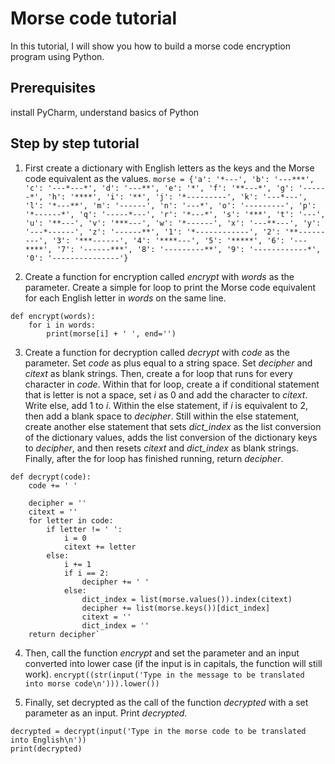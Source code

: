 # Morse code tutorial

In this tutorial, I will show you how to build a morse code encryption program using Python.

## Prerequisites
install PyCharm, understand basics of Python

## Step by step tutorial

1. First create a dictionary with English letters as the keys and the Morse code equivalent as the values.
`morse = {'a': '*---', 'b': '---***', 'c': '---*---*', 'd': '---**', 'e': '*', 'f': '**---*', 'g': '------*',
         'h': '****', 'i': '**', 'j': '*---------', 'k': '---*---', 'l': '*---**', 'm': '------', 'n': '---*',
         'o': '---------', 'p': '*------*', 'q': '-----*---', 'r': '*---*', 's': '***', 't': '---', 'u': '**---',
         'v': '***---', 'w': '*------', 'x': '---**---', 'y': '---*------', 'z': '------**', '1': '*------------',
         '2': '**---------', '3': '***------', '4': '****---', '5': '*****', '6': '---****', '7': '------***',
         '8': '---------**', '9': '------------*', '0': '---------------'}`

2. Create a function for encryption called _encrypt_ with _words_ as the parameter. Create a simple for loop to print the Morse code equivalent for each English letter in _words_ on the same line.
```
def encrypt(words):
    for i in words:
        print(morse[i] + ' ', end='')
```

3. Create a function for decryption called _decrypt_ with _code_ as the parameter. Set _code_ as plus equal to a string space. Set _decipher_ and _citext_ as blank strings. Then, create a for loop that runs for every character in _code_. Within that for loop, create a if conditional statement that is letter is not a space, set _i_ as 0 and add the character to _citext_. Write else, add 1 to _i_. Within the else statement, if _i_ is equivalent to  2, then add a blank space to _decipher_.  Still within the else statement, create another else statement that sets _dict_index_ as the list conversion of the dictionary values, adds the list conversion of the dictionary keys to _decipher_, and then resets _citext_ and _dict_index_ as blank strings. Finally, after the for loop has finished running, return _decipher_.
```
def decrypt(code):
    code += ' '

    decipher = ''
    citext = ''
    for letter in code:
        if letter != ' ':
            i = 0
            citext += letter
        else:
            i += 1
            if i == 2:
                decipher += ' '
            else:
                dict_index = list(morse.values()).index(citext)
                decipher += list(morse.keys())[dict_index]
                citext = ''
                dict_index = ''
    return decipher`
```

4. Then, call the function _encrypt_ and set the parameter and an input converted into lower case (if the input is in capitals, the function will still work).
`encrypt((str(input('Type in the message to be translated into morse code\n'))).lower())`

5. Finally, set decrypted as the call of the function _decrypted_ with a set parameter as an input. Print _decrypted_.
```
decrypted = decrypt(input('Type in the morse code to be translated into English\n'))
print(decrypted)
```

